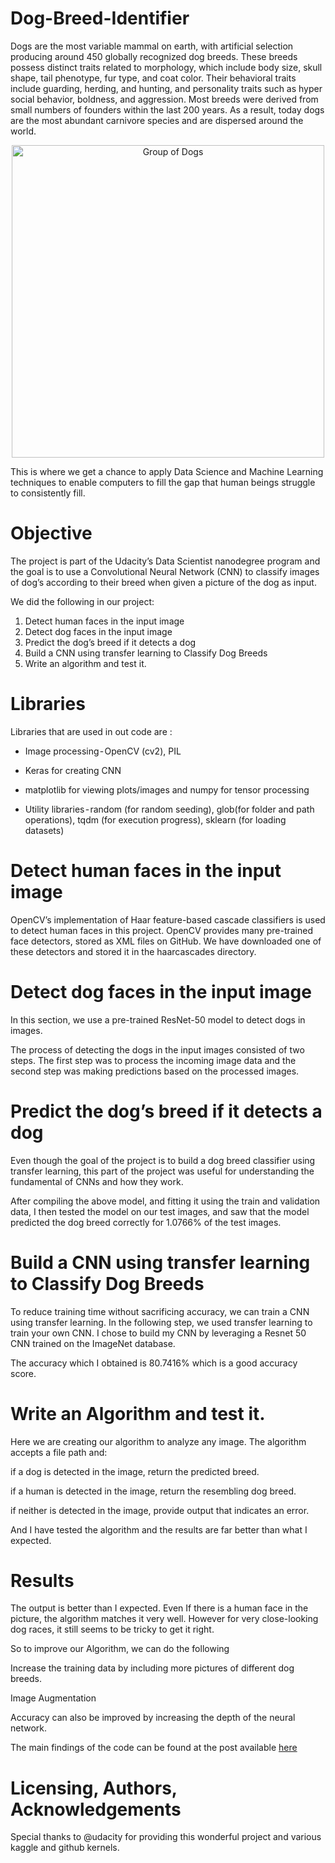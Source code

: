 # Dog-Breed-Identifier

Dogs are the most variable mammal on earth, with artificial selection producing around 450 globally recognized dog breeds. These breeds possess distinct traits related to morphology, which include body size, skull shape, tail phenotype, fur type, and coat color. Their behavioral traits include guarding, herding, and hunting, and personality traits such as hyper social behavior, boldness, and aggression. Most breeds were derived from small numbers of founders within the last 200 years. As a result, today dogs are the most abundant carnivore species and are dispersed around the world.

<p align="center">
     <img width="500" src="https://assets.rbl.ms/10891416/980x.gif" alt="Group of Dogs">
</p>

This is where we get a chance to apply Data Science and Machine Learning techniques to enable computers to fill the gap that human beings struggle to consistently fill.

# Objective

The project is part of the Udacity’s Data Scientist nanodegree program and the goal is to use a Convolutional Neural Network (CNN) to classify images of dog’s according to their breed when given a picture of the dog as input.

We did the following in our project:

1. Detect human faces in the input image
2. Detect dog faces in the input image
3. Predict the dog’s breed if it detects a dog
4. Build a CNN using transfer learning to Classify Dog Breeds
5. Write an algorithm and test it.

# Libraries

Libraries that are used in out code are :

* Image processing - OpenCV (cv2), PIL

* Keras for creating CNN

* matplotlib for viewing plots/images and numpy for tensor processing

* Utility libraries - random (for random seeding), glob(for folder and path operations), tqdm (for execution progress), sklearn (for loading datasets)

# Detect human faces in the input image

OpenCV’s implementation of Haar feature-based cascade classifiers is used to detect human faces in this project. OpenCV provides many pre-trained face detectors, stored as XML files on GitHub. We have downloaded one of these detectors and stored it in the haarcascades directory.

# Detect dog faces in the input image

In this section, we use a pre-trained ResNet-50 model to detect dogs in images.

The process of detecting the dogs in the input images consisted of two steps. The first step was to process the incoming image data and the second step was making predictions based on the processed images.

# Predict the dog’s breed if it detects a dog

Even though the goal of the project is to build a dog breed classifier using transfer learning, this part of the project was useful for understanding the fundamental of CNNs and how they work.

After compiling the above model, and fitting it using the train and validation data, I then tested the model on our test images, and saw that the model predicted the dog breed correctly for 1.0766% of the test images.

# Build a CNN using transfer learning to Classify Dog Breeds

To reduce training time without sacrificing accuracy, we can train a CNN using transfer learning. In the following step, we used transfer learning to train your own CNN.
I chose to build my CNN by leveraging a Resnet 50 CNN trained on the ImageNet database.

The accuracy which I obtained is 80.7416% which is a good accuracy score.

# Write an Algorithm and test it.

Here we are creating our algorithm to analyze any image. The algorithm accepts a file path and:

if a dog is detected in the image, return the predicted breed.

if a human is detected in the image, return the resembling dog breed.

if neither is detected in the image, provide output that indicates an error.

And I have tested the algorithm and the results are far better than what I expected.

# Results

The output is better than I expected. Even If there is a human face in the picture, the algorithm matches it very well. However for very close-looking dog races, it still seems to be tricky to get it right.

So to improve our Algorithm, we can do the following

Increase the training data by including more pictures of different dog breeds.

Image Augmentation

Accuracy can also be improved by increasing the depth of the neural network.

The main findings of the code can be found at the post available [here](https://lakshmanraj23.medium.com/identifying-dog-breeds-using-convolutional-neural-networks-e1a039db87e4)

# Licensing, Authors, Acknowledgements

Special thanks to @udacity for providing this wonderful project and various kaggle and github kernels.
